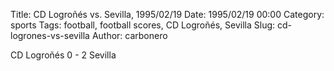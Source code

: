 Title: CD Logroñés vs. Sevilla, 1995/02/19
Date: 1995/02/19 00:00
Category: sports
Tags: football, football scores, CD Logroñés, Sevilla
Slug: cd-logrones-vs-sevilla
Author: carbonero


CD Logroñés 0 - 2 Sevilla

